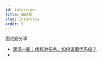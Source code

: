 ```yaml
---
id: interview
title: 面试题
slug: interview
order: 5
---
```


面试题分享

* [滴滴一面：线程池任务，如何设置优先级？](https://mp.weixin.qq.com/s/2u9pJCkWetBGfgW3ww1qfw)
* 
